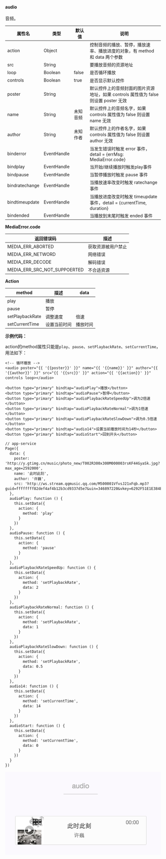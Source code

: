 #### audio

音频。

| 属性名 | 类型 | 默认值 | 说明 |
| --- | --- | --- | --- |
| action | Object |  | 控制音频的播放、暂停，播放速率、播放进度的对象，有 method 和 data 两个参数 |
| src | String |  | 要播放音频的资源地址 |
| loop | Boolean | false | 是否循环播放 |
| controls | Boolean | true | 是否显示默认控件 |
| poster | String |  | 默认控件上的音频封面的图片资源地址，如果 controls 属性值为 false 则设置 poster 无效 |
| name | String | 未知音频 | 默认控件上的音频名字，如果 controls 属性值为 false 则设置 name 无效 |
| author | String | 未知作者 | 默认控件上的作者名字，如果 controls 属性值为 false 则设置 author 无效 |
| binderror | EventHandle |  | 当发生错误时触发 error 事件，detail = {errMsg: MediaError.code} |
| bindplay | EventHandle |  | 当开始/继续播放时触发play事件 |
| bindpause | EventHandle |  | 当暂停播放时触发 pause 事件 |
| bindratechange | EventHandle |  | 当播放速率改变时触发 ratechange 事件 |
| bindtimeupdate | EventHandle |  | 当播放进度改变时触发 timeupdate 事件，detail = {currentTime, duration} |
| bindended | EventHandle |  | 当播放到末尾时触发 ended 事件 |

**MediaError.code**

| 返回错误码 | 描述 |
| --- | --- |
| MEDIA\_ERR\_ABORTED | 获取资源被用户禁止 |
| MEDIA\_ERR\_NETWORD | 网络错误 |
| MEDIA\_ERR\_DECODE | 解码错误 |
| MEDIA\_ERR\_SRC\_NOT\_SUPPOERTED | 不合适资源 |

**Action**

| method | 描述 | data |
| --- | --- | --- |
| play | 播放 |  |
| pause | 暂停 |  |
| setPlaybackRate | 调整速度 | 倍速 |
| setCurrentTime | 设置当前时间 | 播放时间 |

**示例代码：**

action的method属性只能是`play`、`pause`、`setPlaybackRate`、`setCurrentTime`，用法如下：

```
<!-- 循环播放 -->
<audio poster="{{ '{{poster}}' }}" name="{{ '{{name}}' }}" author="{{ '{{author}}' }}" src="{{ '{{src}}' }}" action="{{ '{{action}}' }}" controls loop></audio>

<button type="primary" bindtap="audioPlay">播放</button>
<button type="primary" bindtap="audioPause">暂停</button>
<button type="primary" bindtap="audioPlaybackRateSpeedUp">调为2倍速</button>
<button type="primary" bindtap="audioPlaybackRateNormal">调为1倍速</button>
<button type="primary" bindtap="audioPlaybackRateSlowDown">调为0.5倍速</button>
<button type="primary" bindtap="audio14">设置当前播放时间为14秒</button>
<button type="primary" bindtap="audioStart">回到开头</button>
```

```
// app-service
Page({
  data: {
    poster: 'http://y.gtimg.cn/music/photo_new/T002R300x300M000003rsKF44GyaSk.jpg?max_age=2592000',
    name: '此时此刻',
    author: '许巍',
    src: 'http://ws.stream.qqmusic.qq.com/M500001VfvsJ21xFqb.mp3?guid=ffffffff82def4af4b12b3cd9337d5e7&uin=346897220&vkey=6292F51E1E384E06DCBDC9AB7C49FD713D632D313AC4858BACB8DDD29067D3C601481D36E62053BF8DFEAF74C0A5CCFADD6471160CAF3E6A&fromtag=46',
  },
  audioPlay: function () {
    this.setData({
      action: {
        method: 'play'
      }
    })
  },
  audioPause: function () {
    this.setData({
      action: {
        method: 'pause'
      }
    })
  },
  audioPlaybackRateSpeedUp: function () {
    this.setData({
      action: {
        method: 'setPlaybackRate',
        data: 2
      }
    })
  },
  audioPlaybackRateNormal: function () {
    this.setData({
      action: {
        method: 'setPlaybackRate',
        data: 1
      }
    })
  },
  audioPlaybackRateSlowDown: function () {
    this.setData({
      action: {
        method: 'setPlaybackRate',
        data: 0.5
      }
    })
  },
  audio14: function () {
    this.setData({
      action: {
        method: 'setCurrentTime',
        data: 14
      }
    })
  },
  audioStart: function () {
    this.setData({
      action: {
        method: 'setCurrentTime',
        data: 0
      }
    })
  }
})
```

![](/image/pic/audio.png)

